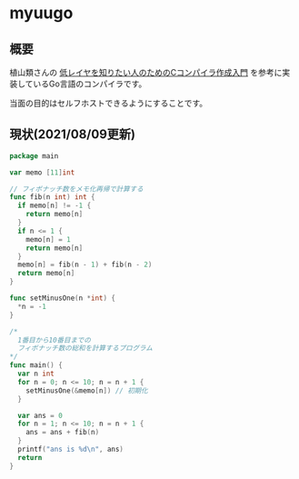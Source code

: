 # myuugo

## 概要
植山類さんの [低レイヤを知りたい人のためのCコンパイラ作成入門](https://www.sigbus.info/compilerbook) を参考に実装しているGo言語のコンパイラです。

当面の目的はセルフホストできるようにすることです。

## 現状(2021/08/09更新)
```go
package main

var memo [11]int

// フィボナッチ数をメモ化再帰で計算する
func fib(n int) int {
  if memo[n] != -1 {
    return memo[n]
  }
  if n <= 1 {
    memo[n] = 1
    return memo[n]
  }
  memo[n] = fib(n - 1) + fib(n - 2)
  return memo[n]
}

func setMinusOne(n *int) {
  *n = -1
}

/*
  1番目から10番目までの
  フィボナッチ数の総和を計算するプログラム
*/
func main() {
  var n int
  for n = 0; n <= 10; n = n + 1 {
    setMinusOne(&memo[n]) // 初期化
  }

  var ans = 0
  for n = 1; n <= 10; n = n + 1 {
    ans = ans + fib(n)
  }
  printf("ans is %d\n", ans)
  return
}
```